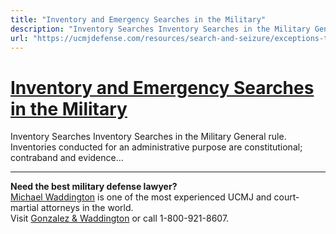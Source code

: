 ```yaml
---
title: "Inventory and Emergency Searches in the Military"
description: "Inventory Searches Inventory Searches in the Military General rule. Inventories conducted for an administrative purpose are constitutional; contraband and evidence..."
url: "https://ucmjdefense.com/resources/search-and-seizure/exceptions-to-authorization-requirement/exceptions-to-probable-cause-requirement/inventories.html"
---
```


# [Inventory and Emergency Searches in the Military](https://ucmjdefense.com/resources/search-and-seizure/exceptions-to-authorization-requirement/exceptions-to-probable-cause-requirement/inventories.html)

Inventory Searches Inventory Searches in the Military General rule. Inventories conducted for an administrative purpose are constitutional; contraband and evidence...

---

**Need the best military defense lawyer?**  
[Michael Waddington](https://ucmjdefense.com/attorneys/michael-stewart-waddington-partner.html) is one of the most experienced UCMJ and court-martial attorneys in the world.  
Visit [Gonzalez & Waddington](https://ucmjdefense.com) or call 1-800-921-8607.
